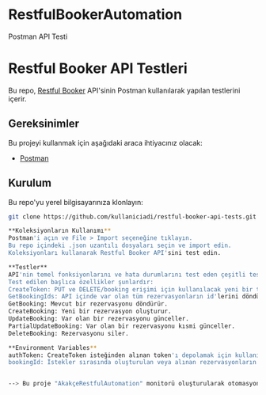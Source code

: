 # RestfulBookerAutomation
 Postman API Testi
 
# Restful Booker API Testleri
Bu repo, [Restful Booker](http://restful-booker.herokuapp.com/apidoc/index.html) API'sinin Postman kullanılarak yapılan testlerini içerir.

## Gereksinimler
Bu projeyi kullanmak için aşağıdaki araca ihtiyacınız olacak:
- [Postman](https://www.postman.com/downloads/)

## Kurulum
Bu repo'yu yerel bilgisayarınıza klonlayın:
```bash
git clone https://github.com/kullaniciadi/restful-booker-api-tests.git

**Koleksiyonların Kullanımı**
Postman'i açın ve File > Import seçeneğine tıklayın.
Bu repo içindeki .json uzantılı dosyaları seçin ve import edin.
Koleksiyonları kullanarak Restful Booker API'sini test edin.

**Testler**
API'nin temel fonksiyonlarını ve hata durumlarını test eden çeşitli testler Postman koleksiyonlarına dahil edilmiştir.
Test edilen başlıca özellikler şunlardır:
CreateToken: PUT ve DELETE/booking erişimi için kullanılacak yeni bir token oluşturur.
GetBookingIds: API içinde var olan tüm rezervasyonların id'lerini döndürür.
GetBooking: Mevcut bir rezervasyonu döndürür.
CreateBooking: Yeni bir rezervasyon oluşturur.
UpdateBooking: Var olan bir rezervasyonu günceller.
PartialUpdateBooking: Var olan bir rezervasyonu kısmi günceller.
DeleteBooking: Rezervasyonu siler.

**Environment Variables**
authToken: CreateToken isteğinden alınan token'ı depolamak için kullanılır.
bookingId: İstekler sırasında oluşturulan veya alınan rezervasyonların id'sini depolamak için kullanılır.


--> Bu proje "AkakçeRestfulAutomation" monitorü oluşturularak otomasyona bağlanmıştır. Testler başarıyla koşturulmuş olup, test sonuçlarının ekran görüntüsü 'Images' klasörüne eklenmiştir. <--
